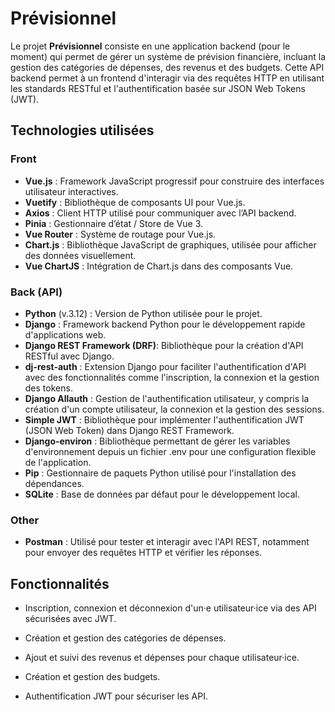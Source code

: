 # Prévisionnel

Le projet **Prévisionnel** consiste en une application backend (pour le moment) qui permet de gérer un système de prévision financière, incluant la gestion des catégories de dépenses, des revenus et des budgets. Cette API backend permet à un frontend d'interagir via des requêtes HTTP en utilisant les standards RESTful et l'authentification basée sur JSON Web Tokens (JWT).

## Technologies utilisées

### Front

- **Vue.js** : Framework JavaScript progressif pour construire des interfaces utilisateur interactives.
- **Vuetify** : Bibliothèque de composants UI pour Vue.js.
- **Axios** : Client HTTP  utilisé pour communiquer avec l’API backend.
- **Pinia** : Gestionnaire d’état / Store de Vue 3.
- **Vue Router** : Système de routage pour Vue.js.
- **Chart.js** : Bibliothèque JavaScript de graphiques, utilisée pour afficher des données visuellement.
- **Vue ChartJS** : Intégration de Chart.js dans des composants Vue.

### Back (API)

- **Python** (v.3.12) : Version de Python utilisée pour le projet.
- **Django** : Framework backend Python pour le développement rapide d'applications web.
- **Django REST Framework (DRF)**: Bibliothèque pour la création d'API RESTful avec Django.
- **dj-rest-auth** : Extension Django pour faciliter l'authentification d'API avec des fonctionnalités comme l'inscription, la connexion et la gestion des tokens.
- **Django Allauth** : Gestion de l'authentification utilisateur, y compris la création d'un compte utilisateur, la connexion et la gestion des sessions.
- **Simple JWT** : Bibliothèque pour implémenter l'authentification JWT (JSON Web Token) dans Django REST Framework.
- **Django-environ** : Bibliothèque permettant de gérer les variables d'environnement depuis un fichier .env pour une configuration flexible de l'application.
- **Pip** : Gestionnaire de paquets Python utilisé pour l'installation des dépendances.
- **SQLite** : Base de données par défaut pour le développement local.
  
### Other

- **Postman** : Utilisé pour tester et interagir avec l'API REST, notamment pour envoyer des requêtes HTTP et vérifier les réponses.

## Fonctionnalités

- Inscription, connexion et déconnexion d'un·e utilisateur·ice via des API sécurisées avec JWT.

- Création et gestion des catégories de dépenses.

- Ajout et suivi des revenus et dépenses pour chaque utilisateur·ice.

- Création et gestion des budgets.

- Authentification JWT pour sécuriser les API.
